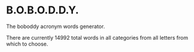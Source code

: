 # B.O.B.O.D.D.Y.

The boboddy acronym words generator.

There are currently 14992 total words in all categories from all letters from which to choose.

